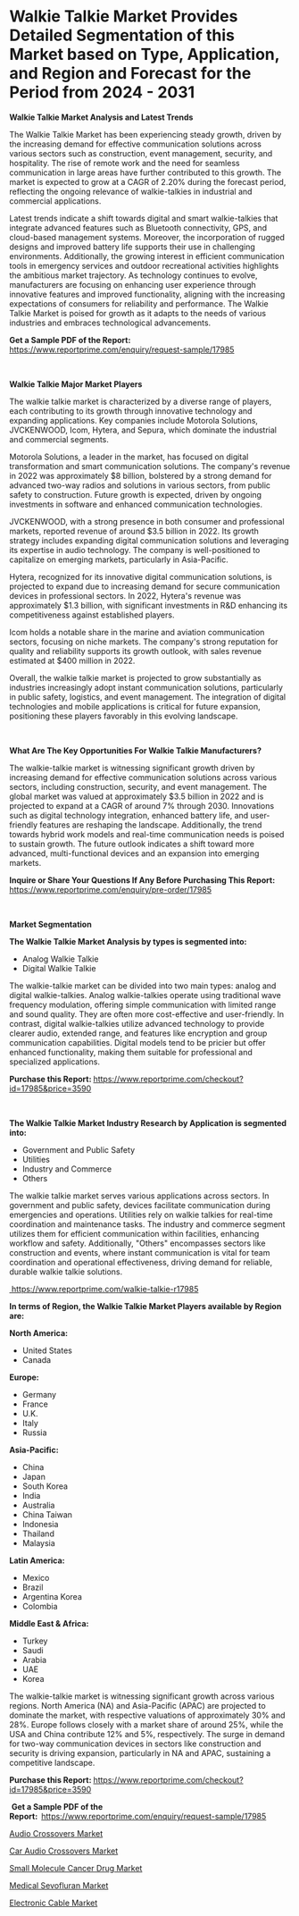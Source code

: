 <p><h1>Walkie Talkie Market Provides Detailed Segmentation of this Market based on Type, Application, and Region and Forecast for the Period from 2024 - 2031</h1></p><p><strong>Walkie Talkie Market Analysis and Latest Trends</strong></p>
<p><p>The Walkie Talkie Market has been experiencing steady growth, driven by the increasing demand for effective communication solutions across various sectors such as construction, event management, security, and hospitality. The rise of remote work and the need for seamless communication in large areas have further contributed to this growth. The market is expected to grow at a CAGR of 2.20% during the forecast period, reflecting the ongoing relevance of walkie-talkies in industrial and commercial applications. </p><p>Latest trends indicate a shift towards digital and smart walkie-talkies that integrate advanced features such as Bluetooth connectivity, GPS, and cloud-based management systems. Moreover, the incorporation of rugged designs and improved battery life supports their use in challenging environments. Additionally, the growing interest in efficient communication tools in emergency services and outdoor recreational activities highlights the ambitious market trajectory. As technology continues to evolve, manufacturers are focusing on enhancing user experience through innovative features and improved functionality, aligning with the increasing expectations of consumers for reliability and performance. The Walkie Talkie Market is poised for growth as it adapts to the needs of various industries and embraces technological advancements.</p></p>
<p><strong>Get a Sample PDF of the Report:&nbsp;</strong> <a href="https://www.reportprime.com/enquiry/request-sample/17985?utm_campaign=24&utm_medium=2&utm_source=Github&utm_content=ia&utm_term=27112024&utm_id=walkie-talkie">https://www.reportprime.com/enquiry/request-sample/17985</a></p>
<p>&nbsp;</p>
<p><strong>Walkie Talkie Major Market Players</strong></p>
<p><p>The walkie talkie market is characterized by a diverse range of players, each contributing to its growth through innovative technology and expanding applications. Key companies include Motorola Solutions, JVCKENWOOD, Icom, Hytera, and Sepura, which dominate the industrial and commercial segments.</p><p>Motorola Solutions, a leader in the market, has focused on digital transformation and smart communication solutions. The company's revenue in 2022 was approximately $8 billion, bolstered by a strong demand for advanced two-way radios and solutions in various sectors, from public safety to construction. Future growth is expected, driven by ongoing investments in software and enhanced communication technologies.</p><p>JVCKENWOOD, with a strong presence in both consumer and professional markets, reported revenue of around $3.5 billion in 2022. Its growth strategy includes expanding digital communication solutions and leveraging its expertise in audio technology. The company is well-positioned to capitalize on emerging markets, particularly in Asia-Pacific.</p><p>Hytera, recognized for its innovative digital communication solutions, is projected to expand due to increasing demand for secure communication devices in professional sectors. In 2022, Hytera's revenue was approximately $1.3 billion, with significant investments in R&D enhancing its competitiveness against established players.</p><p>Icom holds a notable share in the marine and aviation communication sectors, focusing on niche markets. The company's strong reputation for quality and reliability supports its growth outlook, with sales revenue estimated at $400 million in 2022.</p><p>Overall, the walkie talkie market is projected to grow substantially as industries increasingly adopt instant communication solutions, particularly in public safety, logistics, and event management. The integration of digital technologies and mobile applications is critical for future expansion, positioning these players favorably in this evolving landscape.</p></p>
<p>&nbsp;</p>
<p><strong>What Are The Key Opportunities For Walkie Talkie Manufacturers?</strong></p>
<p><p>The walkie-talkie market is witnessing significant growth driven by increasing demand for effective communication solutions across various sectors, including construction, security, and event management. The global market was valued at approximately $3.5 billion in 2022 and is projected to expand at a CAGR of around 7% through 2030. Innovations such as digital technology integration, enhanced battery life, and user-friendly features are reshaping the landscape. Additionally, the trend towards hybrid work models and real-time communication needs is poised to sustain growth. The future outlook indicates a shift toward more advanced, multi-functional devices and an expansion into emerging markets.</p></p>
<p><strong>Inquire or Share Your Questions If Any Before Purchasing This Report:</strong> <a href="https://www.reportprime.com/enquiry/pre-order/17985?utm_campaign=24&utm_medium=2&utm_source=Github&utm_content=ia&utm_term=27112024&utm_id=walkie-talkie">https://www.reportprime.com/enquiry/pre-order/17985</a></p>
<p>&nbsp;</p>
<p><strong>Market Segmentation</strong></p>
<p><strong>The Walkie Talkie Market Analysis by types is segmented into:</strong></p>
<p><ul><li>Analog Walkie Talkie</li><li>Digital Walkie Talkie</li></ul></p>
<p><p>The walkie-talkie market can be divided into two main types: analog and digital walkie-talkies. Analog walkie-talkies operate using traditional wave frequency modulation, offering simple communication with limited range and sound quality. They are often more cost-effective and user-friendly. In contrast, digital walkie-talkies utilize advanced technology to provide clearer audio, extended range, and features like encryption and group communication capabilities. Digital models tend to be pricier but offer enhanced functionality, making them suitable for professional and specialized applications.</p></p>
<p><strong>Purchase this Report:&nbsp;</strong><a href="https://www.reportprime.com/checkout?id=17985&price=3590&utm_campaign=24&utm_medium=2&utm_source=Github&utm_content=ia&utm_term=27112024&utm_id=walkie-talkie">https://www.reportprime.com/checkout?id=17985&price=3590</a></p>
<p>&nbsp;</p>
<p><strong>The Walkie Talkie Market Industry Research by Application is segmented into:</strong></p>
<p><ul><li>Government and Public Safety</li><li>Utilities</li><li>Industry and Commerce</li><li>Others</li></ul></p>
<p><p>The walkie talkie market serves various applications across sectors. In government and public safety, devices facilitate communication during emergencies and operations. Utilities rely on walkie talkies for real-time coordination and maintenance tasks. The industry and commerce segment utilizes them for efficient communication within facilities, enhancing workflow and safety. Additionally, "Others" encompasses sectors like construction and events, where instant communication is vital for team coordination and operational effectiveness, driving demand for reliable, durable walkie talkie solutions.</p></p>
<p><a href="https://www.reportprime.com/walkie-talkie-r17985?utm_campaign=24&utm_medium=2&utm_source=Github&utm_content=ia&utm_term=27112024&utm_id=walkie-talkie">&nbsp;https://www.reportprime.com/walkie-talkie-r17985</a></p>
<p><strong>In terms of Region, the Walkie Talkie Market Players available by Region are:</strong></p>
<p>
    <p> <strong> North America: </strong>
        <ul>
            <li>United States</li>
            <li>Canada</li>
        </ul>
        </p> 
    <p> <strong> Europe: </strong>
        <ul>
            <li>Germany</li>
            <li>France</li>
            <li>U.K.</li>
            <li>Italy</li>
            <li>Russia</li>
        </ul>
        </p> 
    <p> <strong> Asia-Pacific: </strong>
        <ul>
            <li>China</li>
            <li>Japan</li>
            <li>South Korea</li>
            <li>India</li>
            <li>Australia</li>
            <li>China Taiwan</li>
            <li>Indonesia</li>
            <li>Thailand</li>
            <li>Malaysia</li>
        </ul>
        </p> 
    <p> <strong> Latin America: </strong>
        <ul>
            <li>Mexico</li>
            <li>Brazil</li>
            <li>Argentina Korea</li>
            <li>Colombia</li>
        </ul>
        </p> 
    <p> <strong> Middle East & Africa: </strong>
        <ul>
            <li>Turkey</li>
            <li>Saudi</li>
            <li>Arabia</li>
            <li>UAE</li>
            <li>Korea</li>
        </ul>
    </p>
    </p>
<p><p>The walkie-talkie market is witnessing significant growth across various regions. North America (NA) and Asia-Pacific (APAC) are projected to dominate the market, with respective valuations of approximately 30% and 28%. Europe follows closely with a market share of around 25%, while the USA and China contribute 12% and 5%, respectively. The surge in demand for two-way communication devices in sectors like construction and security is driving expansion, particularly in NA and APAC, sustaining a competitive landscape.</p></p>
<p><strong>Purchase this Report: </strong><a href="https://www.reportprime.com/checkout?id=17985&price=3590&utm_campaign=24&utm_medium=2&utm_source=Github&utm_content=ia&utm_term=27112024&utm_id=walkie-talkie">https://www.reportprime.com/checkout?id=17985&price=3590</a></p>
<p>&nbsp;<strong>Get a Sample PDF of the Report:&nbsp;&nbsp;</strong><a href="https://www.reportprime.com/enquiry/request-sample/17985?utm_campaign=24&utm_medium=2&utm_source=Github&utm_content=ia&utm_term=27112024&utm_id=walkie-talkie">https://www.reportprime.com/enquiry/request-sample/17985</a></p>
<p><strong></strong></p>
<p><p><a href="https://www.linkedin.com/pulse/global-audio-crossovers-market-trends-analysis-future-growth-prospects-pbcwe?utm_campaign=24&utm_medium=2&utm_source=Github&utm_content=ia&utm_term=27112024&utm_id=walkie-talkie">Audio Crossovers Market</a></p><p><a href="https://www.linkedin.com/pulse/unveiling-market-trends-global-car-audio-crossovers-growth-regional-7ybfe?utm_campaign=24&utm_medium=2&utm_source=Github&utm_content=ia&utm_term=27112024&utm_id=walkie-talkie">Car Audio Crossovers Market</a></p><p><a href="https://issuu.com/reportprime-2/docs/small-molecule-cancer-drug-market-s_2951247d65feba?utm_campaign=24&utm_medium=2&utm_source=Github&utm_content=ia&utm_term=27112024&utm_id=walkie-talkie">Small Molecule Cancer Drug Market</a></p><p><a href="https://issuu.com/reportprime-2/docs/medical-sevofluran-market-size-2030_642eeb7aba9b37?utm_campaign=24&utm_medium=2&utm_source=Github&utm_content=ia&utm_term=27112024&utm_id=walkie-talkie">Medical Sevofluran Market</a></p><p><a href="https://github.com/YashRP12/Market-Research-Report-List-6/blob/main/electronic-cable-market.md?utm_campaign=24&utm_medium=2&utm_source=Github&utm_content=ia&utm_term=27112024&utm_id=walkie-talkie">Electronic Cable Market</a></p></p>